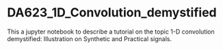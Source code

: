 # DA623_1D_Convolution_demystified
This a jupyter notebook to describe a tutorial on the topic 1-D convolution demystified: Illustration on Synthetic and Practical signals.
